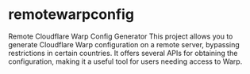 # remotewarpconfig
Remote Cloudflare Warp Config Generator This project allows you to generate Cloudflare Warp configuration on a remote server, bypassing restrictions in certain countries. It offers several APIs for obtaining the configuration, making it a useful tool for users needing access to Warp.
